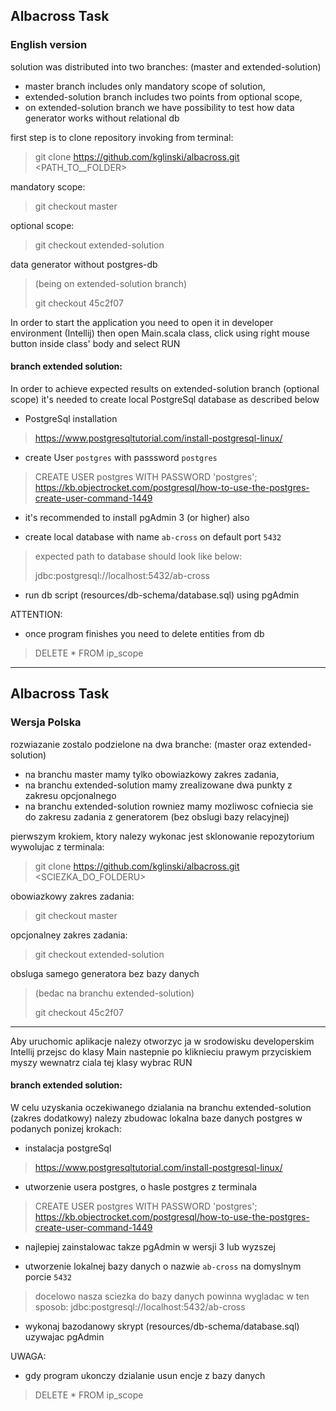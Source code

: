 <h2>Albacross Task</h2>
<h3> English version </h3>

solution was distributed into two branches: (master and extended-solution)
- master branch includes only mandatory scope of solution,
- extended-solution branch includes two points from optional scope,  
- on extended-solution branch we have possibility to test how data generator works without relational db 


first step is to clone repository
invoking from terminal:
>git clone https://github.com/kglinski/albacross.git <PATH_TO__FOLDER>

mandatory scope:
>
> git checkout master

optional scope:
>
> git checkout extended-solution

data generator without postgres-db
> (being on extended-solution branch)
>
>git checkout 45c2f07  


In order to start the application you need to open it in developer environment (Intellij) then open Main.scala class, click using right mouse button inside class' body and select RUN 

<h4> branch extended solution: </h4>

In order to achieve expected results on extended-solution branch (optional scope) it's needed to create local PostgreSql database as described below 

- PostgreSql installation 
> https://www.postgresqltutorial.com/install-postgresql-linux/


- create User `postgres` with passsword `postgres`

> CREATE USER postgres WITH PASSWORD 'postgres';
> https://kb.objectrocket.com/postgresql/how-to-use-the-postgres-create-user-command-1449

* it's recommended to install pgAdmin 3 (or higher) also

- create local database with name `ab-cross` on default port `5432`
> expected path to database should look like below:
>
>jdbc:postgresql://localhost:5432/ab-cross

- run db script (resources/db-schema/database.sql) using pgAdmin

ATTENTION:
- once program finishes you need to delete entities from db
> DELETE * FROM ip_scope

----

<h2>Albacross Task</h2>
<h3>Wersja Polska</h3>

rozwiazanie zostalo podzielone na dwa branche: (master oraz extended-solution)  
- na branchu master mamy tylko obowiazkowy zakres zadania,  
- na branchu extended-solution mamy zrealizowane dwa punkty z zakresu opcjonalnego  
- na branchu extended-solution rowniez mamy mozliwosc cofniecia sie do zakresu zadania z generatorem (bez obslugi bazy relacyjnej)

pierwszym krokiem, ktory nalezy wykonac jest sklonowanie repozytorium
wywolujac z terminala:
>git clone https://github.com/kglinski/albacross.git <SCIEZKA_DO_FOLDERU>

obowiazkowy zakres zadania:
>
> git checkout master

opcjonalney zakres zadania:
>
> git checkout extended-solution

obsluga samego generatora bez bazy danych
> (bedac na branchu extended-solution)
>
>git checkout 45c2f07  


----

Aby uruchomic aplikacje nalezy otworzyc ja w srodowisku developerskim Intellij przejsc do klasy Main nastepnie po kliknieciu prawym przyciskiem myszy wewnatrz ciala tej klasy wybrac RUN 

<h4> branch extended solution: </h4>

W celu uzyskania oczekiwanego dzialania na branchu extended-solution (zakres dodatkowy) nalezy zbudowac lokalna baze danych postgres w podanych ponizej krokach:

- instalacja postgreSql 
> https://www.postgresqltutorial.com/install-postgresql-linux/

- utworzenie usera postgres, o hasle postgres z terminala
> CREATE USER postgres WITH PASSWORD 'postgres';
> https://kb.objectrocket.com/postgresql/how-to-use-the-postgres-create-user-command-1449

* najlepiej zainstalowac takze pgAdmin w wersji 3 lub wyzszej

- utworzenie lokalnej bazy danych o nazwie `ab-cross` na domyslnym porcie `5432`
> docelowo nasza sciezka do bazy danych powinna wygladac w ten sposob:
>jdbc:postgresql://localhost:5432/ab-cross

- wykonaj bazodanowy skrypt (resources/db-schema/database.sql) uzywajac pgAdmin

UWAGA:
- gdy program ukonczy dzialanie usun encje z bazy danych
> DELETE * FROM ip_scope

